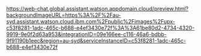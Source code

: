 https://web-chat.global.assistant.watson.appdomain.cloud/preview.html?backgroundImageURL=https%3A%2F%2Fau-syd.assistant.watson.cloud.ibm.com%2Fpublic%2Fimages%2Fupx-c53f8281-1adc-465c-b688-e4ef3430e72f%3A%3A61be80d2-4734-4320-9919-9e0f2d63a953&integrationID=09e166ee-c116-46a6-bdbb-9f91190b1eec&region=au-syd&serviceInstanceID=c53f8281-1adc-465c-b688-e4ef3430e72f

